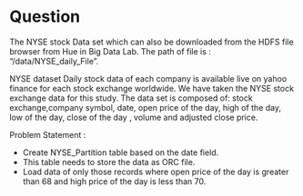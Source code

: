 # Question

The NYSE stock Data set which can also be downloaded from the HDFS file browser from Hue in Big Data Lab. The path of file is : “/data/NYSE_daily_File”.

NYSE dataset Daily stock data of each company is available live on yahoo finance for each stock exchange worldwide. We have taken the NYSE stock exchange data for this study. The data set is composed of: stock exchange,company symbol, date, open price of the day, high of the day, low of the day, close of the day , volume and adjusted close price.

Problem Statement :

-  Create NYSE_Partition table based on the date field.
-  This table needs to store the data as ORC file.
-  Load data of only those records where open price of the day is greater than 68 and high price of the day is less than 70.

